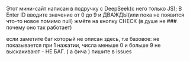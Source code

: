 Этот мини-сайт написан в подручку с DeepSeek(с него только JS);
В Enter ID вводите значение от 0 до 9 и ДВАЖДЫ(или пока не появится что-то новое помимо null) жмёте на кнопку CHECK (в душе не ### почему оно так работает)

если заметите баг который не описан здесь, т.е базовое: не показывается при 1 нажатии, числа меньше 0 и больше 9 не выскакивают - НЕ БАГ. ( а фича ) пишите в issues
